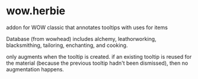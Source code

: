 # wow.herbie
addon for WOW classic that annotates tooltips with uses for items

Database (from wowhead) includes alchemy, leathorworking, blacksmithing,
tailoring, enchanting, and cooking.

only augments when the tooltip is created. if an existing tooltip is
reused for the material (because the previous tooltip hadn't been
dismissed), then no augmentation happens.
